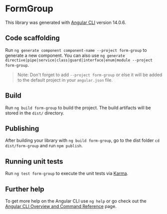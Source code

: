# FormGroup

This library was generated with [Angular CLI](https://github.com/angular/angular-cli) version 14.0.6.

## Code scaffolding

Run `ng generate component component-name --project form-group` to generate a new component. You can also use `ng generate directive|pipe|service|class|guard|interface|enum|module --project form-group`.
> Note: Don't forget to add `--project form-group` or else it will be added to the default project in your `angular.json` file. 

## Build

Run `ng build form-group` to build the project. The build artifacts will be stored in the `dist/` directory.

## Publishing

After building your library with `ng build form-group`, go to the dist folder `cd dist/form-group` and run `npm publish`.

## Running unit tests

Run `ng test form-group` to execute the unit tests via [Karma](https://karma-runner.github.io).

## Further help

To get more help on the Angular CLI use `ng help` or go check out the [Angular CLI Overview and Command Reference](https://angular.io/cli) page.
